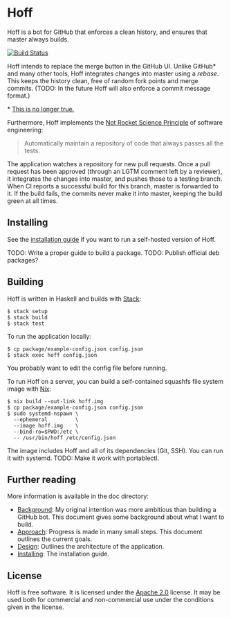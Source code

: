 # Hoff

Hoff is a bot for GitHub that enforces a clean history, and ensures that master
always builds.

[![Build Status][travis-img]][travis]

Hoff intends to replace the merge button in the GitHub UI. Unlike GitHub\* and
many other tools, Hoff integrates changes into master using a *rebase*. This
keeps the history clean, free of random fork points and merge commits. (TODO:
In the future Hoff will also enforce a commit message format.)

\* [This is no longer true.](https://github.com/blog/2243-rebase-and-merge-pull-requests)

Furthermore, Hoff implements the [Not Rocket Science Principle][not-rocket-science]
of software engineering:

> Automatically maintain a repository of code that always passes all the tests.

The application watches a repository for new pull requests. Once a pull request
has been approved (through an LGTM comment left by a reviewer), it integrates
the changes into master, and pushes those to a testing branch. When CI reports a
successful build for this branch, master is forwarded to it. If the build fails,
the commits never make it into master, keeping the build green at all times.

## Installing

See the [installation guide](doc/installing.md) if you want to run a self-hosted
version of Hoff.

TODO: Write a proper guide to build a package.
TODO: Publish official deb packages?

## Building

Hoff is written in Haskell and builds with [Stack][stack]:

    $ stack setup
    $ stack build
    $ stack test

To run the application locally:

    $ cp package/example-config.json config.json
    $ stack exec hoff config.json

You probably want to edit the config file before running.

To run Hoff on a server, you can build a self-contained squashfs file system
image with [Nix][nix]:

    $ nix build --out-link hoff.img
    $ cp package/example-config.json config.json
    $ sudo systemd-nspawn \
      --ephemeral         \
      --image hoff.img    \
      --bind-ro=$PWD:/etc \
      -- /usr/bin/hoff /etc/config.json

The image includes Hoff and all of its dependencies (Git, SSH). You can run it
with systemd. TODO: Make it work with portablectl.

## Further reading

More information is available in the doc directory:

 * [Background](doc/background.md): My original intention was more ambitious
   than building a GitHub bot. This document gives some background about what I
   want to build.
 * [Approach](doc/approach.md): Progress is made in many small steps. This
   document outlines the current goals.
 * [Design](doc/design.md): Outlines the architecture of the application.
 * [Installing](doc/installing.md): The installation guide.

## License

Hoff is free software. It is licensed under the [Apache 2.0][apache2] license.
It may be used both for commercial and non-commercial use under the conditions
given in the license.

[travis-img]:         https://travis-ci.org/ruuda/hoff.svg?branch=master
[travis]:             https://travis-ci.org/ruuda/hoff
[not-rocket-science]: https://graydon2.dreamwidth.org/1597.html
[stack]:              https://haskellstack.org
[nix]:                https://nixos.org/nix/
[apache2]:            https://www.apache.org/licenses/LICENSE-2.0
